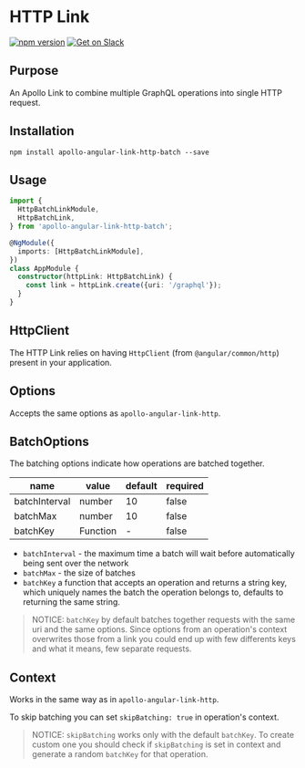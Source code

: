 # HTTP Link

[![npm version](https://badge.fury.io/js/apollo-angular-link-http-batch.svg)](https://badge.fury.io/js/apollo-angular-link-http-batch)
[![Get on Slack](https://img.shields.io/badge/slack-join-orange.svg)](https://www.apollographql.com/slack)

## Purpose

An Apollo Link to combine multiple GraphQL operations into single HTTP request.

## Installation

`npm install apollo-angular-link-http-batch --save`

## Usage

```ts
import {
  HttpBatchLinkModule,
  HttpBatchLink,
} from 'apollo-angular-link-http-batch';

@NgModule({
  imports: [HttpBatchLinkModule],
})
class AppModule {
  constructor(httpLink: HttpBatchLink) {
    const link = httpLink.create({uri: '/graphql'});
  }
}
```

## HttpClient

The HTTP Link relies on having `HttpClient` (from `@angular/common/http`)
present in your application.

## Options

Accepts the same options as `apollo-angular-link-http`.

## BatchOptions

The batching options indicate how operations are batched together.

| name          | value    | default | required |
| ------------- | -------- | ------- | -------- |
| batchInterval | number   | 10      | false    |
| batchMax      | number   | 10      | false    |
| batchKey      | Function | -       | false    |

* `batchInterval` - the maximum time a batch will wait before automatically being sent over the network
* `batchMax` - the size of batches
* `batchKey` a function that accepts an operation and returns a string key, which uniquely names the batch the operation belongs to, defaults to returning the same string.

> NOTICE: `batchKey` by default batches together requests with the same uri and the same options. Since options from an operation's context overwrites those from a link you could end up with few differents keys and what it means, few separate requests.

## Context

Works in the same way as in `apollo-angular-link-http`.

To skip batching you can set `skipBatching: true` in operation's context.

> NOTICE: `skipBatching` works only with the default `batchKey`. To create custom one you should check if `skipBatching` is set in context and generate a random `batchKey` for that operation.

